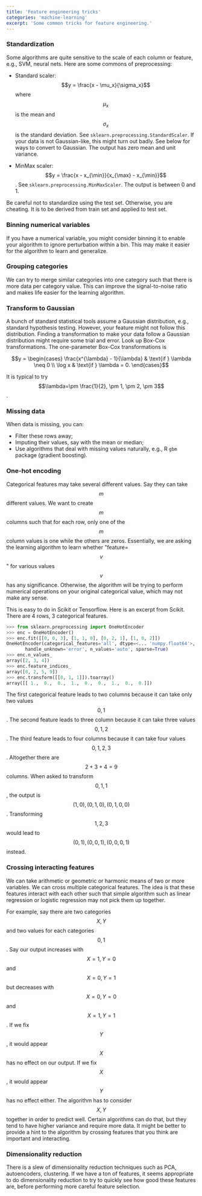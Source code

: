 ```yaml
---
title: 'Feature engineering tricks'
categories: 'machine-learning'
excerpt: 'Some common tricks for feature engineering.'
---
```


### Standardization

Some algorithms are quite sensitive to the scale of each column or feature, e.g., SVM, neural nets. Here are some commons of preprocessing:

* Standard scaler: $$y = \frac{x - \mu_x}{\sigma_x}$$ where $$\mu_x$$ is the mean and $$\sigma_x$$ is the standard deviation. See `sklearn.preprocessing.StandardScaler`. If your data is not Gaussian-like, this might turn out badly. See below for ways to convert to Gaussian. The output has zero mean and unit variance.

* MinMax scaler: $$y = \frac{x - x_{\min}}{x_{\max} - x_{\min}}$$. See `sklearn.preprocessing.MinMaxScaler`. The output is between 0 and 1.

Be careful not to standardize using the test set. Otherwise, you are cheating. It is to be derived from train set and applied to test set.

### Binning numerical variables

If you have a numerical variable, you might consider binning it to enable your algorithm to ignore perturbation within a bin. This may make it easier for the algorithm to learn and generalize.

### Grouping categories

We can try to merge similar categories into one category such that there is more data per category value. This can improve the signal-to-noise ratio and makes life easier for the learning algorithm.

### Transform to Gaussian

A bunch of standard statistical tools assume a Gaussian distribution, e.g., standard hypothesis testing. However, your feature might not follow this distribution. Finding a transformation to make your data follow a Gaussian distribution might require some trial and error. Look up Box-Cox transformations. The one-parameter Box-Cox transformations is

$$y = \begin{cases}
\frac{x^{\lambda} - 1}{\lambda} & \text{if } \lambda \neq 0 \\
\log x & \text{if } \lambda = 0.
\end{cases}$$

It is typical to try $$\lambda=\pm \frac{1}{2}, \pm 1, \pm 2, \pm 3$$.

### Missing data

When data is missing, you can:

* Filter these rows away;
* Imputing their values, say with the mean or median;
* Use algorithms that deal with missing values naturally, e.g., R `gbm` package (gradient boosting).

### One-hot encoding

Categorical features may take several different values. Say they can take $$m$$ different values. We want to create $$m$$ columns such that for each row, only one of the $$m$$ column values is one while the others are zeros. Essentially, we are asking the learning algorithm to learn whether "feature=$$v$$" for various values $$v$$ has any significance. Otherwise, the algorithm will be trying to perform numerical operations on your original categorical value, which may not make any sense.

This is easy to do in Scikit or Tensorflow. Here is an excerpt from Scikit. There are 4 rows, 3 categorical features.

```python
>>> from sklearn.preprocessing import OneHotEncoder
>>> enc = OneHotEncoder()
>>> enc.fit([[0, 0, 3], [1, 1, 0], [0, 2, 1], [1, 0, 2]])  
OneHotEncoder(categorical_features='all', dtype=<... 'numpy.float64'>,
       handle_unknown='error', n_values='auto', sparse=True)
>>> enc.n_values_
array([2, 3, 4])
>>> enc.feature_indices_
array([0, 2, 5, 9])
>>> enc.transform([[0, 1, 1]]).toarray()
array([[ 1.,  0.,  0.,  1.,  0.,  0.,  1.,  0.,  0.]])
```

The first categorical feature leads to two columns because it can take only two values $$0,1$$. The second feature leads to three column because it can take three values $$0,1,2$$. The third feature leads to four columns because it can take four values $$0,1,2,3$$. Altogether there are $$2+3+4=9$$ columns. When asked to transform $$0, 1, 1$$, the output is $$(1,  0),  (0,  1,  0),  (0,  1,  0,  0)$$. Transforming $$1,2,3$$ would lead to $$(0,  1),  (0,  0,  1),  (0,  0,  0,  1)$$ instead.

### Crossing interacting features

We can take arithmetic or geometric or harmonic means of two or more variables. We can cross multiple categorical features. The idea is that these features interact with each other such that simple algorithm such as linear regression or logistic regression may not pick them up together.

For example, say there are two categories $$X,Y$$ and two values for each categories $$0,1$$. Say our output increases with $$X=1,Y=0$$ and $$X=0,Y=1$$ but decreases with $$X=0,Y=0$$ and $$X=1,Y=1$$. If we fix $$Y$$, it would appear $$X$$ has no effect on our output. If we fix $$X$$, it would appear $$Y$$ has no effect either. The algorithm has to consider $$X,Y$$ together in order to predict well. Certain algorithms can do that, but they tend to have higher variance and require more data. It might be better to provide a hint to the algorithm by crossing features that you think are important and interacting.

### Dimensionality reduction

There is a slew of dimensionality reduction techniques such as PCA, autoencoders, clustering. If we have a ton of features, it seems appropriate to do dimensionality reduction to try to quickly see how good these features are, before performing more careful feature selection.

